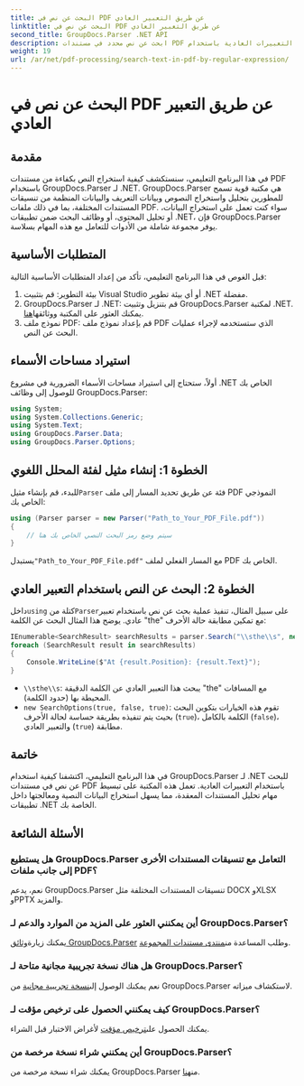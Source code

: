 ```yaml
---
title: البحث عن نص في PDF عن طريق التعبير العادي
linktitle: البحث عن نص في PDF عن طريق التعبير العادي
second_title: GroupDocs.Parser .NET API
description: ابحث عن نص محدد في مستندات PDF باستخدام التعبيرات العادية باستخدام GroupDocs.Parser. قم باستخراج نص PDF وتحليله ومعالجته بسهولة.
weight: 19
url: /ar/net/pdf-processing/search-text-in-pdf-by-regular-expression/
---
```


# البحث عن نص في PDF عن طريق التعبير العادي

## مقدمة
في هذا البرنامج التعليمي، سنستكشف كيفية استخراج النص بكفاءة من مستندات PDF باستخدام GroupDocs.Parser لـ .NET. GroupDocs.Parser هي مكتبة قوية تسمح للمطورين بتحليل واستخراج النصوص وبيانات التعريف والبيانات المنظمة من تنسيقات المستندات المختلفة، بما في ذلك ملفات PDF. سواء كنت تعمل على استخراج البيانات، أو تحليل المحتوى، أو وظائف البحث ضمن تطبيقات .NET، فإن GroupDocs.Parser يوفر مجموعة شاملة من الأدوات للتعامل مع هذه المهام بسلاسة.
## المتطلبات الأساسية
قبل الغوص في هذا البرنامج التعليمي، تأكد من إعداد المتطلبات الأساسية التالية:
1. بيئة التطوير: قم بتثبيت Visual Studio أو أي بيئة تطوير .NET مفضلة.
2.  GroupDocs.Parser لـ .NET: قم بتنزيل وتثبيت GroupDocs.Parser لمكتبة .NET. يمكنك العثور على المكتبة ووثائقها[هنا](https://releases.groupdocs.com/parser/net/).
3. نموذج ملف PDF: قم بإعداد نموذج ملف PDF الذي ستستخدمه لإجراء عمليات البحث عن النص.

## استيراد مساحات الأسماء
أولاً، ستحتاج إلى استيراد مساحات الأسماء الضرورية في مشروع .NET الخاص بك للوصول إلى وظائف GroupDocs.Parser:
```csharp
using System;
using System.Collections.Generic;
using System.Text;
using GroupDocs.Parser.Data;
using GroupDocs.Parser.Options;
```
## الخطوة 1: إنشاء مثيل لفئة المحلل اللغوي
 للبدء، قم بإنشاء مثيل`Parser` فئة عن طريق تحديد المسار إلى ملف PDF النموذجي الخاص بك:
```csharp
using (Parser parser = new Parser("Path_to_Your_PDF_File.pdf"))
{
    // سيتم وضع رمز البحث النصي الخاص بك هنا
}
```
 يستبدل`"Path_to_Your_PDF_File.pdf"` مع المسار الفعلي لملف PDF الخاص بك.
## الخطوة 2: البحث عن النص باستخدام التعبير العادي
 داخل`using` كتلة من`Parser`على سبيل المثال، تنفيذ عملية بحث عن نص باستخدام تعبير عادي. يوضح هذا المثال البحث عن الكلمة "the" مع تمكين مطابقة حالة الأحرف:
```csharp
IEnumerable<SearchResult> searchResults = parser.Search("\\sthe\\s", new SearchOptions(true, false, true));
foreach (SearchResult result in searchResults)
{
    Console.WriteLine($"At {result.Position}: {result.Text}");
}
```
- `\\sthe\\s`: يبحث هذا التعبير العادي عن الكلمة الدقيقة "the" مع المسافات المحيطة بها (حدود الكلمة).
- `new SearchOptions(true, false, true)`: تقوم هذه الخيارات بتكوين البحث بحيث يتم تنفيذه بطريقة حساسة لحالة الأحرف (`true`)، الكلمة بالكامل (`false`)، والتعبير العادي (`true`) مطابقة.

## خاتمة
في هذا البرنامج التعليمي، اكتشفنا كيفية استخدام GroupDocs.Parser لـ .NET للبحث عن نص في مستندات PDF باستخدام التعبيرات العادية. تعمل هذه المكتبة على تبسيط مهام تحليل المستندات المعقدة، مما يسهل استخراج البيانات النصية ومعالجتها داخل تطبيقات .NET الخاصة بك.

## الأسئلة الشائعة
### هل يستطيع GroupDocs.Parser التعامل مع تنسيقات المستندات الأخرى إلى جانب ملفات PDF؟
نعم، يدعم GroupDocs.Parser تنسيقات المستندات المختلفة مثل DOCX وXLSX وPPTX والمزيد.
### أين يمكنني العثور على المزيد من الموارد والدعم لـ GroupDocs.Parser؟
 يمكنك زيارة[وثائق GroupDocs.Parser](https://tutorials.groupdocs.com/parser/net/) وطلب المساعدة من[منتدى مستندات المجموعة](https://forum.groupdocs.com/c/parser/17).
### هل هناك نسخة تجريبية مجانية متاحة لـ GroupDocs.Parser؟
 نعم يمكنك الوصول إلى[نسخة تجريبية مجانية](https://releases.groupdocs.com/) من GroupDocs.Parser لاستكشاف ميزاته.
### كيف يمكنني الحصول على ترخيص مؤقت لـ GroupDocs.Parser؟
 يمكنك الحصول على[ترخيص مؤقت](https://purchase.groupdocs.com/temporary-license/) لأغراض الاختبار قبل الشراء.
### أين يمكنني شراء نسخة مرخصة من GroupDocs.Parser؟
 يمكنك شراء نسخة مرخصة من GroupDocs.Parser من[هنا](https://purchase.groupdocs.com/buy).